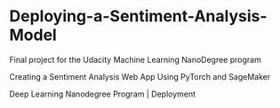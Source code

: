 # Deploying-a-Sentiment-Analysis-Model
Final project for the Udacity Machine Learning NanoDegree program

Creating a Sentiment Analysis Web App
Using PyTorch and SageMaker

Deep Learning Nanodegree Program | Deployment

